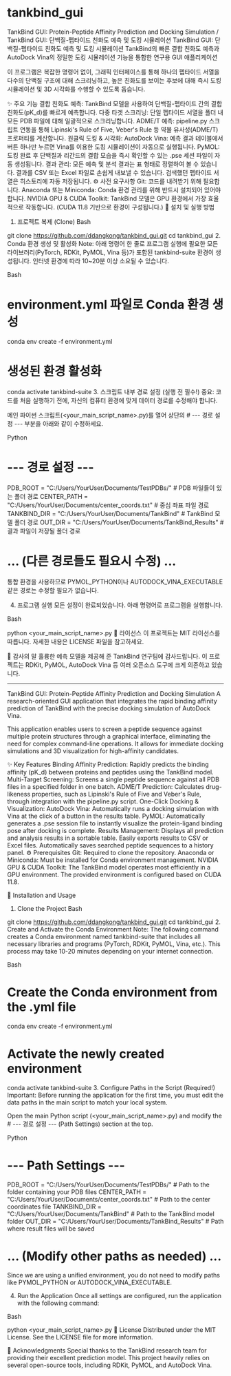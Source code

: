 # tankbind_gui
TankBind GUI: Protein-Peptide Affinity Prediction and Docking Simulation / TankBind GUI: 단백질-펩타이드 친화도 예측 및 도킹 시뮬레이션
TankBind GUI: 단백질-펩타이드 친화도 예측 및 도킹 시뮬레이션
TankBind의 빠른 결합 친화도 예측과 AutoDock Vina의 정밀한 도킹 시뮬레이션 기능을 통합한 연구용 GUI 애플리케이션

이 프로그램은 복잡한 명령어 없이, 그래픽 인터페이스를 통해 하나의 펩타이드 서열을 다수의 단백질 구조에 대해 스크리닝하고, 높은 친화도를 보이는 후보에 대해 즉시 도킹 시뮬레이션 및 3D 시각화를 수행할 수 있도록 돕습니다.

✨ 주요 기능
결합 친화도 예측: TankBind 모델을 사용하여 단백질-펩타이드 간의 결합 친화도(pK_d)를 빠르게 예측합니다.
다중 타겟 스크리닝: 단일 펩타이드 서열을 폴더 내 모든 PDB 파일에 대해 일괄적으로 스크리닝합니다.
ADME/T 예측: pipeline.py 스크립트 연동을 통해 Lipinski's Rule of Five, Veber's Rule 등 약물 유사성(ADME/T) 프로퍼티를 계산합니다.
원클릭 도킹 & 시각화:
AutoDock Vina: 예측 결과 테이블에서 버튼 하나만 누르면 Vina를 이용한 도킹 시뮬레이션이 자동으로 실행됩니다.
PyMOL: 도킹 완료 후 단백질과 리간드의 결합 모습을 즉시 확인할 수 있는 .pse 세션 파일이 자동 생성됩니다.
결과 관리:
모든 예측 및 분석 결과는 표 형태로 정렬하여 볼 수 있습니다.
결과를 CSV 또는 Excel 파일로 손쉽게 내보낼 수 있습니다.
검색했던 펩타이드 서열은 히스토리에 자동 저장됩니다.
⚙️ 사전 요구사항
Git: 코드를 내려받기 위해 필요합니다.
Anaconda 또는 Miniconda: Conda 환경 관리를 위해 반드시 설치되어 있어야 합니다.
NVIDIA GPU & CUDA Toolkit: TankBind 모델은 GPU 환경에서 가장 효율적으로 작동합니다. (CUDA 11.8 기반으로 환경이 구성됩니다.)
🚀 설치 및 실행 방법
1. 프로젝트 복제 (Clone)
Bash

git clone https://github.com/ddangkong/tankbind_gui.git
cd tankbind_gui
2. Conda 환경 생성 및 활성화
Note: 아래 명령어 한 줄로 프로그램 실행에 필요한 모든 라이브러리(PyTorch, RDKit, PyMOL, Vina 등)가 포함된 tankbind-suite 환경이 생성됩니다. 인터넷 환경에 따라 10~20분 이상 소요될 수 있습니다.

Bash

# environment.yml 파일로 Conda 환경 생성
conda env create -f environment.yml

# 생성된 환경 활성화
conda activate tankbind-suite
3. 스크립트 내부 경로 설정 (실행 전 필수!)
중요: 코드를 처음 실행하기 전에, 자신의 컴퓨터 환경에 맞게 데이터 경로를 수정해야 합니다.

메인 파이썬 스크립트(<your_main_script_name>.py)를 열어 상단의 # --- 경로 설정 --- 부분을 아래와 같이 수정하세요.

Python

# --- 경로 설정 ---
PDB_ROOT = "C:/Users/YourUser/Documents/TestPDBs/" # PDB 파일들이 있는 폴더 경로
CENTER_PATH = "C:/Users/YourUser/Documents/center_coords.txt" # 중심 좌표 파일 경로
TANKBIND_DIR = "C:/Users/YourUser/Documents/TankBind" # TankBind 모델 폴더 경로
OUT_DIR = "C:/Users/YourUser/Documents/TankBind_Results" # 결과 파일이 저장될 폴더 경로
# ... (다른 경로들도 필요시 수정) ...
통합 환경을 사용하므로 PYMOL_PYTHON이나 AUTODOCK_VINA_EXECUTABLE 같은 경로는 수정할 필요가 없습니다.

4. 프로그램 실행
모든 설정이 완료되었습니다. 아래 명령어로 프로그램을 실행합니다.

Bash

python <your_main_script_name>.py
📜 라이선스
이 프로젝트는 MIT 라이선스를 따릅니다. 자세한 내용은 LICENSE 파일을 참고하세요.

🙏 감사의 말
훌륭한 예측 모델을 제공해 준 TankBind 연구팀에 감사드립니다.
이 프로젝트는 RDKit, PyMOL, AutoDock Vina 등 여러 오픈소스 도구에 크게 의존하고 있습니다.

-------------------------------------------------------------------------------------------------
TankBind GUI: Protein-Peptide Affinity Prediction and Docking Simulation
A research-oriented GUI application that integrates the rapid binding affinity prediction of TankBind with the precise docking simulation of AutoDock Vina.

This application enables users to screen a peptide sequence against multiple protein structures through a graphical interface, eliminating the need for complex command-line operations. It allows for immediate docking simulations and 3D visualization for high-affinity candidates.

✨ Key Features
Binding Affinity Prediction: Rapidly predicts the binding affinity (pK_d) between proteins and peptides using the TankBind model.
Multi-Target Screening: Screens a single peptide sequence against all PDB files in a specified folder in one batch.
ADME/T Prediction: Calculates drug-likeness properties, such as Lipinski's Rule of Five and Veber's Rule, through integration with the pipeline.py script.
One-Click Docking & Visualization:
AutoDock Vina: Automatically runs a docking simulation with Vina at the click of a button in the results table.
PyMOL: Automatically generates a .pse session file to instantly visualize the protein-ligand binding pose after docking is complete.
Results Management:
Displays all prediction and analysis results in a sortable table.
Easily exports results to CSV or Excel files.
Automatically saves searched peptide sequences to a history panel.
⚙️ Prerequisites
Git: Required to clone the repository.
Anaconda or Miniconda: Must be installed for Conda environment management.
NVIDIA GPU & CUDA Toolkit: The TankBind model operates most efficiently in a GPU environment. The provided environment is configured based on CUDA 11.8.

🚀 Installation and Usage
1. Clone the Project
Bash

git clone https://github.com/ddangkong/tankbind_gui.git
cd tankbind_gui
2. Create and Activate the Conda Environment
Note: The following command creates a Conda environment named tankbind-suite that includes all necessary libraries and programs (PyTorch, RDKit, PyMOL, Vina, etc.). This process may take 10-20 minutes depending on your internet connection.

Bash

# Create the Conda environment from the .yml file
conda env create -f environment.yml

# Activate the newly created environment
conda activate tankbind-suite
3. Configure Paths in the Script (Required!)
Important: Before running the application for the first time, you must edit the data paths in the main script to match your local system.

Open the main Python script (<your_main_script_name>.py) and modify the # --- 경로 설정 --- (Path Settings) section at the top.

Python

# --- Path Settings ---
PDB_ROOT = "C:/Users/YourUser/Documents/TestPDBs/" # Path to the folder containing your PDB files
CENTER_PATH = "C:/Users/YourUser/Documents/center_coords.txt" # Path to the center coordinates file
TANKBIND_DIR = "C:/Users/YourUser/Documents/TankBind" # Path to the TankBind model folder
OUT_DIR = "C:/Users/YourUser/Documents/TankBind_Results" # Path where result files will be saved
# ... (Modify other paths as needed) ...
Since we are using a unified environment, you do not need to modify paths like PYMOL_PYTHON or AUTODOCK_VINA_EXECUTABLE.

4. Run the Application
Once all settings are configured, run the application with the following command:

Bash

python <your_main_script_name>.py
📜 License
Distributed under the MIT License. See the LICENSE file for more information.

🙏 Acknowledgments
Special thanks to the TankBind research team for providing their excellent prediction model.
This project heavily relies on several open-source tools, including RDKit, PyMOL, and AutoDock Vina.
